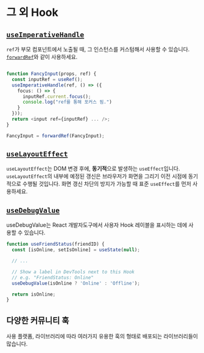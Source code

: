 # 그 외 Hook

## [`useImperativeHandle`](https://ko.reactjs.org/docs/hooks-reference.html#useimperativehandle)

`ref`가 부모 컴포넌트에서 노출될 때, 그 인스턴스를 커스텀해서 사용할 수 있습니다. [`forwardRef`](https://ko.reactjs.org/docs/react-api.html#reactforwardref)와 같이 사용하세요.

```typescript react

function FancyInput(props, ref) {
  const inputRef = useRef();
  useImperativeHandle(ref, () => ({
    focus: () => {
      inputRef.current.focus();
      console.log("ref를 통해 포커스 됨.")
    }
  }));
  return <input ref={inputRef} ... />;
}

FancyInput = forwardRef(FancyInput);
```

## [`useLayoutEffect`](https://ko.reactjs.org/docs/hooks-reference.html#uselayouteffect)

`useLayoutEffect`는 DOM 변경 후에, **동기적**으로 발생하는 `useEffect`입니다. `useLayoutEffect`의 내부에 예정된 갱신은 브라우저가 화면을 그리기 이전 시점에 동기적으로 수행될 것입니다. 화면 갱신 차단의 방지가 가능할 때 표준 `useEffect`를 먼저 사용하세요.

## [`useDebugValue`](https://ko.reactjs.org/docs/hooks-reference.html#usedebugvalue)

useDebugValue는 React 개발자도구에서 사용자 Hook 레이블을 표시하는 데에 사용할 수 있습니다.

```typescript react
function useFriendStatus(friendID) {
  const [isOnline, setIsOnline] = useState(null);

  // ...

  // Show a label in DevTools next to this Hook
  // e.g. "FriendStatus: Online"
  useDebugValue(isOnline ? 'Online' : 'Offline');

  return isOnline;
}
```

## 다양한 커뮤니티 훅

사용 플랫폼, 라이브러리에 따라 여러가지 유용한 훅의 형태로 배포되는 라이브러리들이 많습니다.
